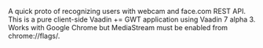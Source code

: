 A quick proto of recognizing users with webcam and face.com REST API. This is a pure client-side Vaadin += GWT application using Vaadin 7 alpha 3. Works with Google Chrome but MediaStream must be enabled from chrome://flags/.
